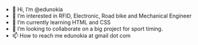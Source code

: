 - 👋 Hi, I’m @edunokia
- 👀 I’m interested in RFID, Electronic, Road bike and Mechanical Engineer
- 🌱 I’m currently learning HTML and CSS
- 💞️ I’m looking to collaborate on a big project for sport timing.
- 📫 How to reach me edunokia at gmail dot com

<!---
edunokia/edunokia is a ✨ special ✨ repository because its `README.md` (this file) appears on your GitHub profile.
You can click the Preview link to take a look at your changes.
--->
